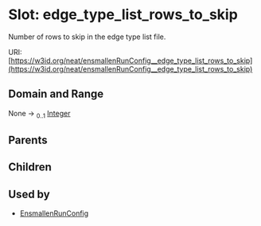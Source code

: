 
# Slot: edge_type_list_rows_to_skip


Number of rows to skip in the edge type list file.

URI: [https://w3id.org/neat/ensmallenRunConfig__edge_type_list_rows_to_skip](https://w3id.org/neat/ensmallenRunConfig__edge_type_list_rows_to_skip)


## Domain and Range

None &#8594;  <sub>0..1</sub> [Integer](types/Integer.md)

## Parents


## Children


## Used by

 * [EnsmallenRunConfig](EnsmallenRunConfig.md)
